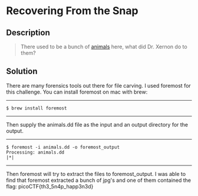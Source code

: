 # Recovering From the Snap
## Description
>There used to be a bunch of [animals](https://2018shell.picoctf.com/static/5d982298cdb725f9e23c6f25c8a37411/animals.dd) here, what did Dr. Xernon do to them?
## Solution
There are many forensics tools out there for file carving. I used foremost for
this challenge. You can install foremost on mac with brew:
***
    $ brew install foremost
***
Then supply the animals.dd file as the input and an output directory for the
output.
***
    $ foremost -i animals.dd -o foremost_output
    Processing: animals.dd
    |*|
***
Then foremost will try to extract the files to foremost_output. I was able to
find that foremost extracted a bunch of jpg's and one of them contained the
flag: picoCTF{th3_5n4p_happ3n3d}
